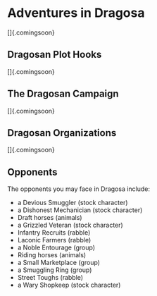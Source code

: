 # Adventures in Dragosa

[]{.comingsoon}

## Dragosan Plot Hooks

[]{.comingsoon}

## The Dragosan Campaign

[]{.comingsoon}

## Dragosan Organizations

[]{.comingsoon}


## Opponents

The opponents you may face in Dragosa include:

  - a Devious Smuggler (stock character)
  - a Dishonest Mechanician (stock character)
  - Draft horses (animals)
  - a Grizzled Veteran (stock character)
  - Infantry Recruits (rabble)
  - Laconic Farmers (rabble)
  - a Noble Entourage (group)
  - Riding horses (animals)
  - a Small Marketplace (group)
  - a Smuggling Ring (group)
  - Street Toughs (rabble)
  - a Wary Shopkeep (stock character)
